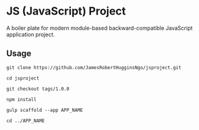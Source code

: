 # JS (JavaScript) Project

A boiler plate for modern module-based backward-compatible JavaScript application project.

## Usage

``` Shell
git clone https://github.com/JamesRobertHugginsNgo/jsproject.git

cd jsproject

git checkout tags/1.0.0

npm install

gulp scaffold --app APP_NAME

cd ../APP_NAME
```
